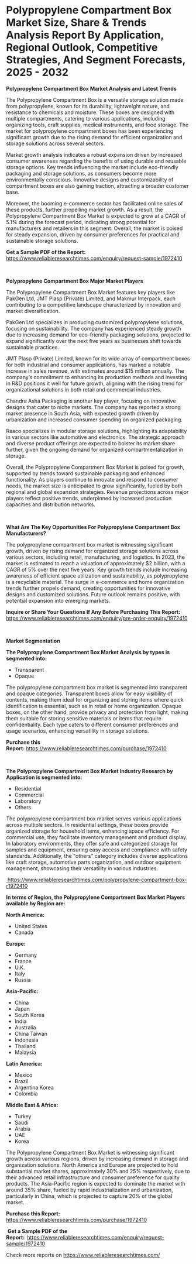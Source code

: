 <p><h1>Polypropylene Compartment Box Market Size, Share & Trends Analysis Report By Application, Regional Outlook, Competitive Strategies, And Segment Forecasts, 2025 - 2032</h1></p><p><strong>Polypropylene Compartment Box Market Analysis and Latest Trends</strong></p>
<p><p>The Polypropylene Compartment Box is a versatile storage solution made from polypropylene, known for its durability, lightweight nature, and resistance to chemicals and moisture. These boxes are designed with multiple compartments, catering to various applications, including organizing tools, craft supplies, medical instruments, and food storage. The market for polypropylene compartment boxes has been experiencing significant growth due to the rising demand for efficient organization and storage solutions across several sectors.</p><p>Market growth analysis indicates a robust expansion driven by increased consumer awareness regarding the benefits of using durable and reusable storage options. Key trends influencing the market include eco-friendly packaging and storage solutions, as consumers become more environmentally conscious. Innovative designs and customizability of compartment boxes are also gaining traction, attracting a broader customer base.</p><p>Moreover, the booming e-commerce sector has facilitated online sales of these products, further propelling market growth. As a result, the Polypropylene Compartment Box Market is expected to grow at a CAGR of 5.1% during the forecast period, indicating strong potential for manufacturers and retailers in this segment. Overall, the market is poised for steady expansion, driven by consumer preferences for practical and sustainable storage solutions.</p></p>
<p><strong>Get a Sample PDF of the Report:&nbsp;</strong> <a href="https://www.reliableresearchtimes.com/enquiry/request-sample/1972410?utm_campaign=2123&utm_medium=2&utm_source=Github&utm_content=ia&utm_term=10022025&utm_id=polypropylene-compartment-box">https://www.reliableresearchtimes.com/enquiry/request-sample/1972410</a></p>
<p>&nbsp;</p>
<p><strong>Polypropylene Compartment Box Major Market Players</strong></p>
<p><p>The Polypropylene Compartment Box Market features key players like PakGen Ltd, JMT Plasp (Private) Limited, and Makmur Interpack, each contributing to a competitive landscape characterized by innovation and market diversification.</p><p>PakGen Ltd specializes in producing customized polypropylene solutions, focusing on sustainability. The company has experienced steady growth due to increasing demand for eco-friendly packaging solutions, projected to expand significantly over the next five years as businesses shift towards sustainable practices.</p><p>JMT Plasp (Private) Limited, known for its wide array of compartment boxes for both industrial and consumer applications, has marked a notable increase in sales revenue, with estimates around $15 million annually. The company’s commitment to enhancing its production methods and investing in R&D positions it well for future growth, aligning with the rising trend for organizational solutions in both retail and commercial industries.</p><p>Chandra Asha Packaging is another key player, focusing on innovative designs that cater to niche markets. The company has reported a strong market presence in South Asia, with expected growth driven by urbanization and increased consumer spending on organized packaging.</p><p>Raaco specializes in modular storage solutions, highlighting its adaptability in various sectors like automotive and electronics. The strategic approach and diverse product offerings are expected to bolster its market share further, given the ongoing demand for organized compartmentalization in storage.</p><p>Overall, the Polypropylene Compartment Box Market is poised for growth, supported by trends toward sustainable packaging and enhanced functionality. As players continue to innovate and respond to consumer needs, the market size is anticipated to grow significantly, fueled by both regional and global expansion strategies. Revenue projections across major players reflect positive trends, underpinned by increased production capacities and distribution networks.</p></p>
<p>&nbsp;</p>
<p><strong>What Are The Key Opportunities For Polypropylene Compartment Box Manufacturers?</strong></p>
<p><p>The polypropylene compartment box market is witnessing significant growth, driven by rising demand for organized storage solutions across various sectors, including retail, manufacturing, and logistics. In 2023, the market is estimated to reach a valuation of approximately $2 billion, with a CAGR of 5% over the next five years. Key growth trends include increasing awareness of efficient space utilization and sustainability, as polypropylene is a recyclable material. The surge in e-commerce and home organization trends further propels demand, creating opportunities for innovative designs and customized solutions. Future outlook remains positive, with potential expansion into emerging markets.</p></p>
<p><strong>Inquire or Share Your Questions If Any Before Purchasing This Report:</strong> <a href="https://www.reliableresearchtimes.com/enquiry/pre-order-enquiry/1972410?utm_campaign=2123&utm_medium=2&utm_source=Github&utm_content=ia&utm_term=10022025&utm_id=polypropylene-compartment-box">https://www.reliableresearchtimes.com/enquiry/pre-order-enquiry/1972410</a></p>
<p>&nbsp;</p>
<p><strong>Market Segmentation</strong></p>
<p><strong>The Polypropylene Compartment Box Market Analysis by types is segmented into:</strong></p>
<p><ul><li>Transparent</li><li>Opaque</li></ul></p>
<p><p>The polypropylene compartment box market is segmented into transparent and opaque categories. Transparent boxes allow for easy visibility of contents, making them ideal for organizing and storing items where quick identification is essential, such as in retail or home organization. Opaque boxes, on the other hand, provide privacy and protection from light, making them suitable for storing sensitive materials or items that require confidentiality. Each type caters to different consumer preferences and usage scenarios, enhancing versatility in storage solutions.</p></p>
<p><strong>Purchase this Report:&nbsp;</strong><a href="https://www.reliableresearchtimes.com/purchase/1972410?utm_campaign=2123&utm_medium=2&utm_source=Github&utm_content=ia&utm_term=10022025&utm_id=polypropylene-compartment-box">https://www.reliableresearchtimes.com/purchase/1972410</a></p>
<p>&nbsp;</p>
<p><strong>The Polypropylene Compartment Box Market Industry Research by Application is segmented into:</strong></p>
<p><ul><li>Residential</li><li>Commercial</li><li>Laboratory</li><li>Others</li></ul></p>
<p><p>The polypropylene compartment box market serves various applications across multiple sectors. In residential settings, these boxes provide organized storage for household items, enhancing space efficiency. For commercial use, they facilitate inventory management and product display. In laboratory environments, they offer safe and categorized storage for samples and equipment, ensuring easy access and compliance with safety standards. Additionally, the "others" category includes diverse applications like craft storage, automotive parts organization, and outdoor equipment management, showcasing their versatility in various industries.</p></p>
<p><a href="https://www.reliableresearchtimes.com/polypropylene-compartment-box-r1972410?utm_campaign=2123&utm_medium=2&utm_source=Github&utm_content=ia&utm_term=10022025&utm_id=polypropylene-compartment-box">&nbsp;https://www.reliableresearchtimes.com/polypropylene-compartment-box-r1972410</a></p>
<p><strong>In terms of Region, the Polypropylene Compartment Box Market Players available by Region are:</strong></p>
<p>
    <p> <strong> North America: </strong>
        <ul>
            <li>United States</li>
            <li>Canada</li>
        </ul>
        </p> 
    <p> <strong> Europe: </strong>
        <ul>
            <li>Germany</li>
            <li>France</li>
            <li>U.K.</li>
            <li>Italy</li>
            <li>Russia</li>
        </ul>
        </p> 
    <p> <strong> Asia-Pacific: </strong>
        <ul>
            <li>China</li>
            <li>Japan</li>
            <li>South Korea</li>
            <li>India</li>
            <li>Australia</li>
            <li>China Taiwan</li>
            <li>Indonesia</li>
            <li>Thailand</li>
            <li>Malaysia</li>
        </ul>
        </p> 
    <p> <strong> Latin America: </strong>
        <ul>
            <li>Mexico</li>
            <li>Brazil</li>
            <li>Argentina Korea</li>
            <li>Colombia</li>
        </ul>
        </p> 
    <p> <strong> Middle East & Africa: </strong>
        <ul>
            <li>Turkey</li>
            <li>Saudi</li>
            <li>Arabia</li>
            <li>UAE</li>
            <li>Korea</li>
        </ul>
    </p>
    </p>
<p><p>The Polypropylene Compartment Box Market is witnessing significant growth across various regions, driven by increasing demand in storage and organization solutions. North America and Europe are projected to hold substantial market shares, approximately 30% and 25% respectively, due to their advanced retail infrastructure and consumer preference for quality products. The Asia-Pacific region is expected to dominate the market with around 35% share, fueled by rapid industrialization and urbanization, particularly in China, which is projected to capture 20% of the global market.</p></p>
<p><strong>Purchase this Report: </strong><a href="https://www.reliableresearchtimes.com/purchase/1972410?utm_campaign=2123&utm_medium=2&utm_source=Github&utm_content=ia&utm_term=10022025&utm_id=polypropylene-compartment-box">https://www.reliableresearchtimes.com/purchase/1972410</a></p>
<p>&nbsp;<strong>Get a Sample PDF of the Report:&nbsp;&nbsp;</strong><a href="https://www.reliableresearchtimes.com/enquiry/request-sample/1972410?utm_campaign=2123&utm_medium=2&utm_source=Github&utm_content=ia&utm_term=10022025&utm_id=polypropylene-compartment-box">https://www.reliableresearchtimes.com/enquiry/request-sample/1972410</a></p>
<p><strong></strong></p>
<p>Check more reports on <a href="https://www.reliableresearchtimes.com/?utm_campaign=2123&utm_medium=2&utm_source=Github&utm_content=ia&utm_term=10022025&utm_id=polypropylene-compartment-box">https://www.reliableresearchtimes.com/</a></p>